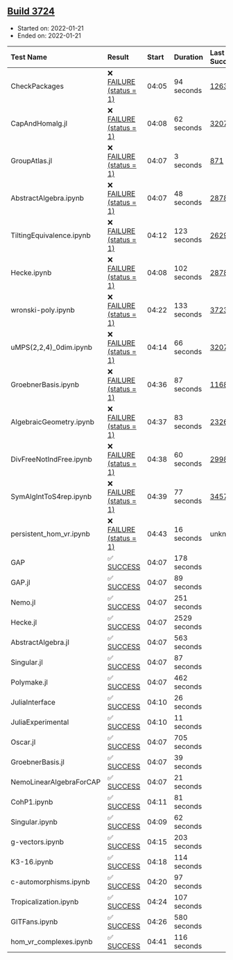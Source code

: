 ## [Build 3724](https://oscarci.mathematik.uni-kl.de/job/oscar-stable/3724/)

* Started on: 2022-01-21
* Ended on: 2022-01-21

| Test Name    | Result | Start | Duration | Last Success | First Failure |
|:-------------|:-------|:------|:---------|:-------------|:--------------|
| CheckPackages | ❌ [FAILURE (status = 1)](https://oscarci.mathematik.uni-kl.de/job/oscar-stable/3724/artifact/logs/build-3724/CheckPackages.log) | 04:05 | 94 seconds | [1263](https://oscarci.mathematik.uni-kl.de/job/oscar-stable/1263/) | [1264](https://oscarci.mathematik.uni-kl.de/job/oscar-stable/1264/) |
| CapAndHomalg.jl | ❌ [FAILURE (status = 1)](https://oscarci.mathematik.uni-kl.de/job/oscar-stable/3724/artifact/logs/build-3724/CapAndHomalg.jl.log) | 04:08 | 62 seconds | [3207](https://oscarci.mathematik.uni-kl.de/job/oscar-stable/3207/) | [3208](https://oscarci.mathematik.uni-kl.de/job/oscar-stable/3208/) |
| GroupAtlas.jl | ❌ [FAILURE (status = 1)](https://oscarci.mathematik.uni-kl.de/job/oscar-stable/3724/artifact/logs/build-3724/GroupAtlas.jl.log) | 04:07 | 3 seconds | [871](https://oscarci.mathematik.uni-kl.de/job/oscar-stable/871/) | [872](https://oscarci.mathematik.uni-kl.de/job/oscar-stable/872/) |
| AbstractAlgebra.ipynb | ❌ [FAILURE (status = 1)](https://oscarci.mathematik.uni-kl.de/job/oscar-stable/3724/artifact/logs/build-3724/AbstractAlgebra.ipynb.log) | 04:07 | 48 seconds | [2878](https://oscarci.mathematik.uni-kl.de/job/oscar-stable/2878/) | [2879](https://oscarci.mathematik.uni-kl.de/job/oscar-stable/2879/) |
| TiltingEquivalence.ipynb | ❌ [FAILURE (status = 1)](https://oscarci.mathematik.uni-kl.de/job/oscar-stable/3724/artifact/logs/build-3724/TiltingEquivalence.ipynb.log) | 04:12 | 123 seconds | [2629](https://oscarci.mathematik.uni-kl.de/job/oscar-stable/2629/) | [2630](https://oscarci.mathematik.uni-kl.de/job/oscar-stable/2630/) |
| Hecke.ipynb | ❌ [FAILURE (status = 1)](https://oscarci.mathematik.uni-kl.de/job/oscar-stable/3724/artifact/logs/build-3724/Hecke.ipynb.log) | 04:08 | 102 seconds | [2878](https://oscarci.mathematik.uni-kl.de/job/oscar-stable/2878/) | [2879](https://oscarci.mathematik.uni-kl.de/job/oscar-stable/2879/) |
| wronski-poly.ipynb | ❌ [FAILURE (status = 1)](https://oscarci.mathematik.uni-kl.de/job/oscar-stable/3724/artifact/logs/build-3724/wronski-poly.ipynb.log) | 04:22 | 133 seconds | [3723](https://oscarci.mathematik.uni-kl.de/job/oscar-stable/3723/) | [3724](https://oscarci.mathematik.uni-kl.de/job/oscar-stable/3724/) |
| uMPS(2,2,4)_0dim.ipynb | ❌ [FAILURE (status = 1)](https://oscarci.mathematik.uni-kl.de/job/oscar-stable/3724/artifact/logs/build-3724/uMPS-2-2-4-_0dim.ipynb.log) | 04:14 | 66 seconds | [3207](https://oscarci.mathematik.uni-kl.de/job/oscar-stable/3207/) | [3208](https://oscarci.mathematik.uni-kl.de/job/oscar-stable/3208/) |
| GroebnerBasis.ipynb | ❌ [FAILURE (status = 1)](https://oscarci.mathematik.uni-kl.de/job/oscar-stable/3724/artifact/logs/build-3724/GroebnerBasis.ipynb.log) | 04:36 | 87 seconds | [1168](https://oscarci.mathematik.uni-kl.de/job/oscar-stable/1168/) | [1169](https://oscarci.mathematik.uni-kl.de/job/oscar-stable/1169/) |
| AlgebraicGeometry.ipynb | ❌ [FAILURE (status = 1)](https://oscarci.mathematik.uni-kl.de/job/oscar-stable/3724/artifact/logs/build-3724/AlgebraicGeometry.ipynb.log) | 04:37 | 83 seconds | [2326](https://oscarci.mathematik.uni-kl.de/job/oscar-stable/2326/) | [2327](https://oscarci.mathematik.uni-kl.de/job/oscar-stable/2327/) |
| DivFreeNotIndFree.ipynb | ❌ [FAILURE (status = 1)](https://oscarci.mathematik.uni-kl.de/job/oscar-stable/3724/artifact/logs/build-3724/DivFreeNotIndFree.ipynb.log) | 04:38 | 60 seconds | [2998](https://oscarci.mathematik.uni-kl.de/job/oscar-stable/2998/) | [2999](https://oscarci.mathematik.uni-kl.de/job/oscar-stable/2999/) |
| SymAlgIntToS4rep.ipynb | ❌ [FAILURE (status = 1)](https://oscarci.mathematik.uni-kl.de/job/oscar-stable/3724/artifact/logs/build-3724/SymAlgIntToS4rep.ipynb.log) | 04:39 | 77 seconds | [3457](https://oscarci.mathematik.uni-kl.de/job/oscar-stable/3457/) | [3458](https://oscarci.mathematik.uni-kl.de/job/oscar-stable/3458/) |
| persistent_hom_vr.ipynb | ❌ [FAILURE (status = 1)](https://oscarci.mathematik.uni-kl.de/job/oscar-stable/3724/artifact/logs/build-3724/persistent_hom_vr.ipynb.log) | 04:43 | 16 seconds | unknown | unknown |
| GAP | ✅ [SUCCESS](https://oscarci.mathematik.uni-kl.de/job/oscar-stable/3724/artifact/logs/build-3724/GAP.log) | 04:07 | 178 seconds |  |  |
| GAP.jl | ✅ [SUCCESS](https://oscarci.mathematik.uni-kl.de/job/oscar-stable/3724/artifact/logs/build-3724/GAP.jl.log) | 04:07 | 89 seconds |  |  |
| Nemo.jl | ✅ [SUCCESS](https://oscarci.mathematik.uni-kl.de/job/oscar-stable/3724/artifact/logs/build-3724/Nemo.jl.log) | 04:07 | 251 seconds |  |  |
| Hecke.jl | ✅ [SUCCESS](https://oscarci.mathematik.uni-kl.de/job/oscar-stable/3724/artifact/logs/build-3724/Hecke.jl.log) | 04:07 | 2529 seconds |  |  |
| AbstractAlgebra.jl | ✅ [SUCCESS](https://oscarci.mathematik.uni-kl.de/job/oscar-stable/3724/artifact/logs/build-3724/AbstractAlgebra.jl.log) | 04:07 | 563 seconds |  |  |
| Singular.jl | ✅ [SUCCESS](https://oscarci.mathematik.uni-kl.de/job/oscar-stable/3724/artifact/logs/build-3724/Singular.jl.log) | 04:07 | 87 seconds |  |  |
| Polymake.jl | ✅ [SUCCESS](https://oscarci.mathematik.uni-kl.de/job/oscar-stable/3724/artifact/logs/build-3724/Polymake.jl.log) | 04:07 | 462 seconds |  |  |
| JuliaInterface | ✅ [SUCCESS](https://oscarci.mathematik.uni-kl.de/job/oscar-stable/3724/artifact/logs/build-3724/JuliaInterface.log) | 04:10 | 26 seconds |  |  |
| JuliaExperimental | ✅ [SUCCESS](https://oscarci.mathematik.uni-kl.de/job/oscar-stable/3724/artifact/logs/build-3724/JuliaExperimental.log) | 04:10 | 11 seconds |  |  |
| Oscar.jl | ✅ [SUCCESS](https://oscarci.mathematik.uni-kl.de/job/oscar-stable/3724/artifact/logs/build-3724/Oscar.jl.log) | 04:07 | 705 seconds |  |  |
| GroebnerBasis.jl | ✅ [SUCCESS](https://oscarci.mathematik.uni-kl.de/job/oscar-stable/3724/artifact/logs/build-3724/GroebnerBasis.jl.log) | 04:07 | 39 seconds |  |  |
| NemoLinearAlgebraForCAP | ✅ [SUCCESS](https://oscarci.mathematik.uni-kl.de/job/oscar-stable/3724/artifact/logs/build-3724/NemoLinearAlgebraForCAP.log) | 04:07 | 21 seconds |  |  |
| CohP1.ipynb | ✅ [SUCCESS](https://oscarci.mathematik.uni-kl.de/job/oscar-stable/3724/artifact/logs/build-3724/CohP1.ipynb.log) | 04:11 | 81 seconds |  |  |
| Singular.ipynb | ✅ [SUCCESS](https://oscarci.mathematik.uni-kl.de/job/oscar-stable/3724/artifact/logs/build-3724/Singular.ipynb.log) | 04:09 | 62 seconds |  |  |
| g-vectors.ipynb | ✅ [SUCCESS](https://oscarci.mathematik.uni-kl.de/job/oscar-stable/3724/artifact/logs/build-3724/g-vectors.ipynb.log) | 04:15 | 203 seconds |  |  |
| K3-16.ipynb | ✅ [SUCCESS](https://oscarci.mathematik.uni-kl.de/job/oscar-stable/3724/artifact/logs/build-3724/K3-16.ipynb.log) | 04:18 | 114 seconds |  |  |
| c-automorphisms.ipynb | ✅ [SUCCESS](https://oscarci.mathematik.uni-kl.de/job/oscar-stable/3724/artifact/logs/build-3724/c-automorphisms.ipynb.log) | 04:20 | 97 seconds |  |  |
| Tropicalization.ipynb | ✅ [SUCCESS](https://oscarci.mathematik.uni-kl.de/job/oscar-stable/3724/artifact/logs/build-3724/Tropicalization.ipynb.log) | 04:24 | 107 seconds |  |  |
| GITFans.ipynb | ✅ [SUCCESS](https://oscarci.mathematik.uni-kl.de/job/oscar-stable/3724/artifact/logs/build-3724/GITFans.ipynb.log) | 04:26 | 580 seconds |  |  |
| hom_vr_complexes.ipynb | ✅ [SUCCESS](https://oscarci.mathematik.uni-kl.de/job/oscar-stable/3724/artifact/logs/build-3724/hom_vr_complexes.ipynb.log) | 04:41 | 116 seconds |  |  |
